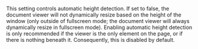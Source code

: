 This setting controls automatic height detection. If set to false, the document
viewer will not dynamically resize based on the height of the window (only
outside of fullscreen mode; the document viewer will always dynamically resize
in fullscreen mode). Enabling automatic height detection is only recommended if
the viewer is the only element on the page, or if there is nothing beneath it.
Consequently, this is disabled by default.
